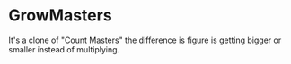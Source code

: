 # GrowMasters
 It's a clone of "Count Masters" the difference is figure is getting bigger or smaller instead of multiplying.

